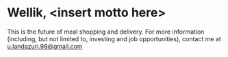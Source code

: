 # Wellik, \<insert motto here\>

This is the future of meal shopping and delivery.
For more information (including, but not limited to, investing and job opportunities), contact me at [u.landazuri.98@gmail.com](mailto:u.landazuri.98@gmail.com)
